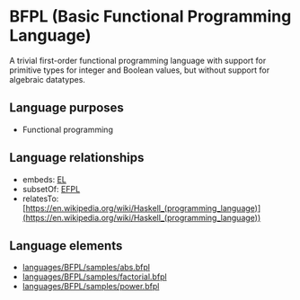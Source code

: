 # BFPL (Basic Functional Programming Language)
A trivial first-order functional programming language with support for primitive types for integer and Boolean values, but without support for algebraic datatypes.
## Language purposes
* Functional programming

## Language relationships
* embeds: [EL](http://softlang.github.io/yas/languages/el.html)
* subsetOf: [EFPL](http://softlang.github.io/yas/languages/efpl.html)
* relatesTo: [https://en.wikipedia.org/wiki/Haskell_(programming_language)](https://en.wikipedia.org/wiki/Haskell_(programming_language))

## Language elements
* [languages/BFPL/samples/abs.bfpl](https://github.com/softlang/yas/blob/master/languages/BFPL/samples/abs.bfpl)
* [languages/BFPL/samples/factorial.bfpl](https://github.com/softlang/yas/blob/master/languages/BFPL/samples/factorial.bfpl)
* [languages/BFPL/samples/power.bfpl](https://github.com/softlang/yas/blob/master/languages/BFPL/samples/power.bfpl)
